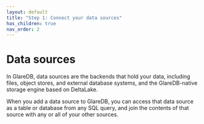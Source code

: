 ```yaml
---
layout: default
title: "Step 1: Connect your data sources"
has_children: true
nav_order: 2
---
```


# Data sources

In GlareDB, data sources are the backends that hold your data,
including files, object stores, and external database systems, and
the GlareDB-native storage engine based on DeltaLake.

When you add a data source to GlareDB, you can access that data source
as a table or database from any SQL query, and join the contents of
that source with any or all of your other sources.
